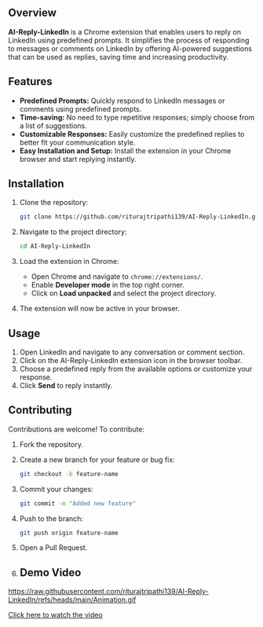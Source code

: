 ## Overview

**AI-Reply-LinkedIn** is a Chrome extension that enables users to reply on LinkedIn using predefined prompts. It simplifies the process of responding to messages or comments on LinkedIn by offering AI-powered suggestions that can be used as replies, saving time and increasing productivity.

## Features

- **Predefined Prompts:** Quickly respond to LinkedIn messages or comments using predefined prompts.
- **Time-saving:** No need to type repetitive responses; simply choose from a list of suggestions.
- **Customizable Responses:** Easily customize the predefined replies to better fit your communication style.
- **Easy Installation and Setup:** Install the extension in your Chrome browser and start replying instantly.

## Installation

1. Clone the repository:
    ```bash
    git clone https://github.com/riturajtripathi139/AI-Reply-LinkedIn.git
    ```

2. Navigate to the project directory:
    ```bash
    cd AI-Reply-LinkedIn
    ```

3. Load the extension in Chrome:
    - Open Chrome and navigate to `chrome://extensions/`.
    - Enable **Developer mode** in the top right corner.
    - Click on **Load unpacked** and select the project directory.

4. The extension will now be active in your browser.

## Usage

1. Open LinkedIn and navigate to any conversation or comment section.
2. Click on the AI-Reply-LinkedIn extension icon in the browser toolbar.
3. Choose a predefined reply from the available options or customize your response.
4. Click **Send** to reply instantly.

## Contributing

Contributions are welcome! To contribute:

1. Fork the repository.
2. Create a new branch for your feature or bug fix:
    ```bash
    git checkout -b feature-name
    ```
3. Commit your changes:
    ```bash
    git commit -m "Added new feature"
    ```
4. Push to the branch:
    ```bash
    git push origin feature-name
    ```
5. Open a Pull Request.

6. ## Demo Video

https://raw.githubusercontent.com/riturajtripathi139/AI-Reply-LinkedIn/refs/heads/main/Animation.gif

[Click here to watch the video](./Animation.gif)
